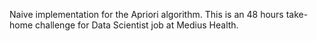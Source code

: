Naive implementation for the Apriori algorithm. This is an 48 hours take-home challenge for Data Scientist job at Medius Health.

